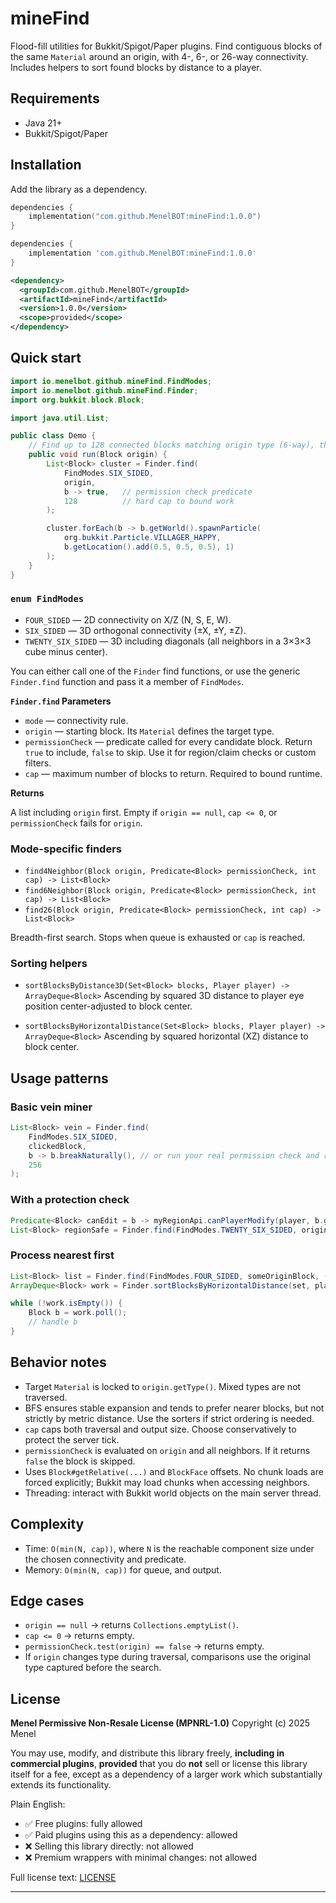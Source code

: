 # mineFind

Flood-fill utilities for Bukkit/Spigot/Paper plugins.
Find contiguous blocks of the same `Material` around an origin, with 4-, 6-, or 26-way connectivity.
Includes helpers to sort found blocks by distance to a player.

## Requirements

* Java 21+
* Bukkit/Spigot/Paper

## Installation

Add the library as a dependency.

```kotlin
dependencies {
    implementation("com.github.MenelBOT:mineFind:1.0.0")
}
```

```groovy
dependencies {
    implementation 'com.github.MenelBOT:mineFind:1.0.0'
}
```

```xml
<dependency>
  <groupId>com.github.MenelBOT</groupId>
  <artifactId>mineFind</artifactId>
  <version>1.0.0</version>
  <scope>provided</scope>
</dependency>
```

## Quick start

```java
import io.menelbot.github.mineFind.FindModes;
import io.menelbot.github.mineFind.Finder;
import org.bukkit.block.Block;

import java.util.List;

public class Demo {
    // Find up to 128 connected blocks matching origin type (6-way), then do something.
    public void run(Block origin) {
        List<Block> cluster = Finder.find(
            FindModes.SIX_SIDED,
            origin,
            b -> true,   // permission check predicate
            128          // hard cap to bound work
        );

        cluster.forEach(b -> b.getWorld().spawnParticle(
            org.bukkit.Particle.VILLAGER_HAPPY,
            b.getLocation().add(0.5, 0.5, 0.5), 1)
        );
    }
}
```

### `enum FindModes`

* `FOUR_SIDED` — 2D connectivity on X/Z (N, S, E, W).
* `SIX_SIDED` — 3D orthogonal connectivity (±X, ±Y, ±Z).
* `TWENTY_SIX_SIDED` — 3D including diagonals (all neighbors in a 3×3×3 cube minus center).

You can either call one of the `Finder` find functions, or use the generic `Finder.find` function
and pass it a member of `FindModes`.

**`Finder.find` Parameters**

* `mode` — connectivity rule.
* `origin` — starting block. Its `Material` defines the target type.
* `permissionCheck` — predicate called for every candidate block. Return `true` to include, `false` to skip. Use it for region/claim checks or custom filters.
* `cap` — maximum number of blocks to return. Required to bound runtime.

**Returns**

A list including `origin` first. Empty if `origin == null`, `cap <= 0`, or `permissionCheck` fails for `origin`.

### Mode-specific finders

* `find4Neighbor(Block origin, Predicate<Block> permissionCheck, int cap) -> List<Block>`
* `find6Neighbor(Block origin, Predicate<Block> permissionCheck, int cap) -> List<Block>`
* `find26(Block origin, Predicate<Block> permissionCheck, int cap) -> List<Block>`

Breadth-first search. Stops when queue is exhausted or `cap` is reached.

### Sorting helpers

* `sortBlocksByDistance3D(Set<Block> blocks, Player player) -> ArrayDeque<Block>`
  Ascending by squared 3D distance to player eye position center-adjusted to block center.

* `sortBlocksByHorizontalDistance(Set<Block> blocks, Player player) -> ArrayDeque<Block>`
  Ascending by squared horizontal (XZ) distance to block center.

## Usage patterns

### Basic vein miner

```java
List<Block> vein = Finder.find(
    FindModes.SIX_SIDED,
    clickedBlock,
    b -> b.breakNaturally(), // or run your real permission check and return true/false
    256
);
```

### With a protection check

```java
Predicate<Block> canEdit = b -> myRegionApi.canPlayerModify(player, b.getLocation());
List<Block> regionSafe = Finder.find(FindModes.TWENTY_SIX_SIDED, origin, canEdit, 200);
```

### Process nearest first

```java
List<Block> list = Finder.find(FindModes.FOUR_SIDED, someOriginBlock, () -> true, 512);
ArrayDeque<Block> work = Finder.sortBlocksByHorizontalDistance(set, player);

while (!work.isEmpty()) {
    Block b = work.poll();
    // handle b
}
```

## Behavior notes

* Target `Material` is locked to `origin.getType()`. Mixed types are not traversed.
* BFS ensures stable expansion and tends to prefer nearer blocks, but not strictly by metric distance. Use the sorters if strict ordering is needed.
* `cap` caps both traversal and output size. Choose conservatively to protect the server tick.
* `permissionCheck` is evaluated on `origin` and all neighbors. If it returns `false` the block is skipped.
* Uses `Block#getRelative(...)` and `BlockFace` offsets. No chunk loads are forced explicitly; Bukkit may load chunks when accessing neighbors.
* Threading: interact with Bukkit world objects on the main server thread.

## Complexity

* Time: `O(min(N, cap))`, where `N` is the reachable component size under the chosen connectivity and predicate.
* Memory: `O(min(N, cap))` for queue, and output.

## Edge cases

* `origin == null` → returns `Collections.emptyList()`.
* `cap <= 0` → returns empty.
* `permissionCheck.test(origin) == false` → returns empty.
* If `origin` changes type during traversal, comparisons use the original type captured before the search.

## License

**Menel Permissive Non-Resale License (MPNRL-1.0)**
Copyright (c) 2025 Menel

You may use, modify, and distribute this library freely, **including in commercial plugins**,
**provided** that you do **not** sell or license this library itself for a fee, except as a
dependency of a larger work which substantially extends its functionality.

Plain English:

* ✅ Free plugins: fully allowed
* ✅ Paid plugins using this as a dependency: allowed
* ❌ Selling this library directly: not allowed
* ❌ Premium wrappers with minimal changes: not allowed

Full license text: [LICENSE](./LICENSE)


---
